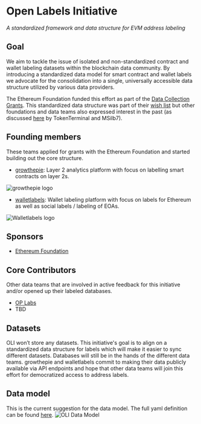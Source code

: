 # Open Labels Initiative
*A standardized framework and data structure for EVM address labeling*

## Goal
We aim to tackle the issue of isolated and non-standardized contract and wallet labeling datasets within the blockchain data community. By introducing a standardized data model for smart contract and wallet labels we advocate for the consolidation into a single, universally accessible data structure utilized by various data providers. 

The Ethereum Foundation funded this effort as part of the [Data Collection Grants](https://esp.ethereum.foundation/data-collection-grants). This standardized data structure was part of their [wish list](https://notes.ethereum.org/@drigolvc/DataCollectionWishlist) but other foundations and data teams also expressed interest in the past (as discussed [here](https://twitter.com/tokenterminal/status/1694103939602608540) by TokenTerminal and MSilb7). 

## Founding members
These teams applied for grants with the Ethereum Foundation and started building out the core structure.
- [growthepie](https://www.growthepie.xyz/): Layer 2 analytics platform with focus on labelling smart contracts on layer 2s.

![growthepie logo](https://www.growthepie.xyz/_next/image?url=%2Flogo_full_light.png&w=640&q=100)

- [walletlabels](https://www.walletlabels.xyz/): Wallet labeling platform with focus on labels for Ethereum as well as social labels / labeling of EOAs.

![Walletlabels logo](https://pbs.twimg.com/profile_banners/1708156611770933248/1699914583/1080x360)

## Sponsors
- [Ethereum Foundation](https://ethereum.foundation/)

## Core Contributors
Other data teams that are involved in active feedback for this initiative and/or opened up their labeled databases.
- [OP Labs](https://www.oplabs.co/)
- TBD

## Datasets 
OLI won’t store any datasets. This initiative's goal is to align on a standardized data structure for labels which will make it easier to sync different datasets. Databases will still be in the hands of the different data teams. growthepie and walletlabels commit to making their data publicly available via API endpoints and hope that other data teams will join this effort for democratized access to address labels. 

## Data model
This is the current suggestion for the data model. The full yaml definition can be found [here](https://github.com/openlabelsinitiative/oli/blob/main/data_model.yml).
![OLI Data Model](https://github.com/openlabelsinitiative/oli/blob/main/data_model_diagram.png?raw=true)
